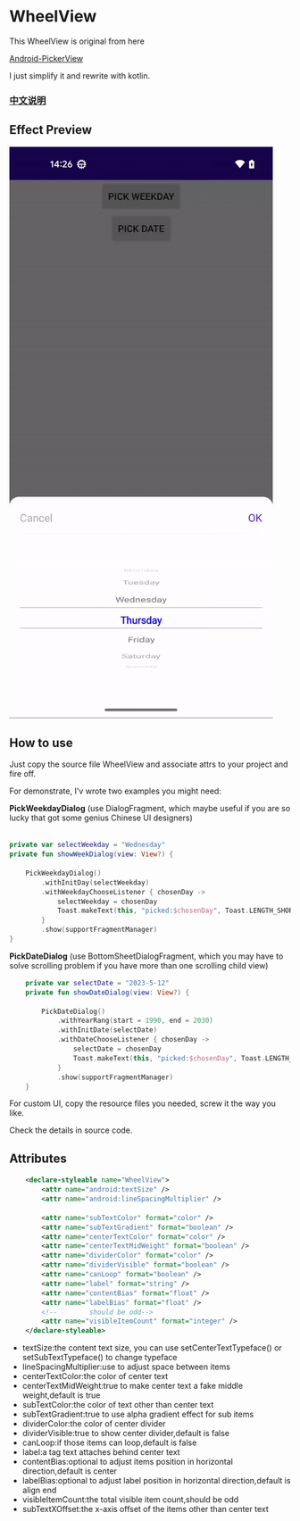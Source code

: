 # WheelView

This WheelView is original from here

[Android-PickerView](https://github.com/Bigkoo/Android-PickerView)


I just simplify it and rewrite with kotlin.

### [中文说明](https://github.com/jiangnan44/WheelView/blob/main/README_ZH.md)

## Effect Preview

<img src="preview.gif" alt="Screenshot">


## How to use

Just copy the source file WheelView and associate attrs to your project and fire off.

For demonstrate, I'v wrote two examples you might need:

**PickWeekdayDialog**
(use DialogFragment, which maybe useful if you are so lucky that got some genius Chinese UI designers)

```kotlin

private var selectWeekday = "Wednesday"
private fun showWeekDialog(view: View?) {

    PickWeekdayDialog()
        .withInitDay(selectWeekday)
        .withWeekdayChooseListener { chosenDay ->
            selectWeekday = chosenDay
            Toast.makeText(this, "picked:$chosenDay", Toast.LENGTH_SHORT).show()
        }
        .show(supportFragmentManager)
}
```

**PickDateDialog** (use BottomSheetDialogFragment, which you may have to solve scrolling problem if you have more than one scrolling child view)
```kotlin
    private var selectDate = "2023-5-12"
    private fun showDateDialog(view: View?) {

        PickDateDialog()
            .withYearRang(start = 1990, end = 2030)
            .withInitDate(selectDate)
            .withDateChooseListener { chosenDay ->
                selectDate = chosenDay
                Toast.makeText(this, "picked:$chosenDay", Toast.LENGTH_SHORT).show()
            }
            .show(supportFragmentManager)
    }
```

For custom UI, copy the resource files you needed, screw it the way you like.

Check the details in source code.


## Attributes

```xml
    <declare-styleable name="WheelView">
        <attr name="android:textSize" />
        <attr name="android:lineSpacingMultiplier" />

        <attr name="subTextColor" format="color" />
        <attr name="subTextGradient" format="boolean" />
        <attr name="centerTextColor" format="color" />
        <attr name="centerTextMidWeight" format="boolean" />
        <attr name="dividerColor" format="color" />
        <attr name="dividerVisible" format="boolean" />
        <attr name="canLoop" format="boolean" />
        <attr name="label" format="string" />
        <attr name="contentBias" format="float" />
        <attr name="labelBias" format="float" />
        <!--        should be odd-->
        <attr name="visibleItemCount" format="integer" />
    </declare-styleable>
```

*   textSize:the content text size, you can use setCenterTextTypeface() or setSubTextTypeface() to change typeface
*   lineSpacingMultiplier:use to adjust space between items
*   centerTextColor:the color of center text
*   centerTextMidWeight:true to make center text a fake middle weight,default is true
*   subTextColor:the color of text other than center text
*   subTextGradient:true to use alpha gradient effect for sub items
*   dividerColor:the color of center divider
*   dividerVisible:true to show center divider,default is false
*   canLoop:if those items can loop,default is false
*   label:a tag text attaches behind center text
*   contentBias:optional to adjust items position in horizontal direction,default is center
*   labelBias:optional to adjust label position in horizontal direction,default is align end
*   visibleItemCount:the total visible item count,should be odd
*   subTextXOffset:the x-axis offset of the items other than center text


